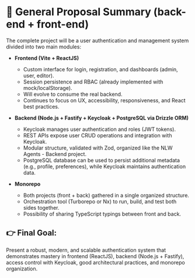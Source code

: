# 📄 General Proposal Summary (back-end + front-end)

The complete project will be a user authentication and management system divided into two main modules:

- **Frontend (Vite + ReactJS)**
  - Custom interface for login, registration, and dashboards (admin, user, editor).
  - Session persistence and RBAC (already implemented with mock/localStorage).
  - Will evolve to consume the real backend.
  - Continues to focus on UX, accessibility, responsiveness, and React best practices.

- **Backend (Node.js + Fastify + Keycloak + PostgreSQL via Drizzle ORM)**
  - Keycloak manages user authentication and roles (JWT tokens).
  - REST APIs expose user CRUD operations and integration with Keycloak.
  - Modular structure, validated with Zod, organized like the NLW Agents - Backend project.
  - PostgreSQL database can be used to persist additional metadata (e.g., profile, preferences), while Keycloak maintains authentication data.

- **Monorepo**
  - Both projects (front + back) gathered in a single organized structure.
  - Orchestration tool (Turborepo or Nx) to run, build, and test both sides together.
  - Possibility of sharing TypeScript typings between front and back.

## 👉 Final Goal:
Present a robust, modern, and scalable authentication system that demonstrates mastery in frontend (ReactJS), backend (Node.js + Fastify), access control with Keycloak, good architectural practices, and monorepo organization.